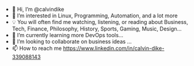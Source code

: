 - 👋 Hi, I’m @calvindike
- 👀 I’m interested in Linux, Programming, Automation, and a lot more
- 💡 You will often find me watching, listening, or reading about Business, Tech, Finance, Philosophy, History, Sports, Gaming, Music, Design...
- 🌱 I’m currently learning more DevOps tools...
- 💞️ I’m looking to collaborate on business ideas ...
- 📫 How to reach me https://www.linkedin.com/in/calvin-dike-339088143 

<!---
calvindike/calvindike is a ✨ special ✨ repository because its `README.md` (this file) appears on your GitHub profile.
You can click the Preview link to take a look at your changes.
--->
